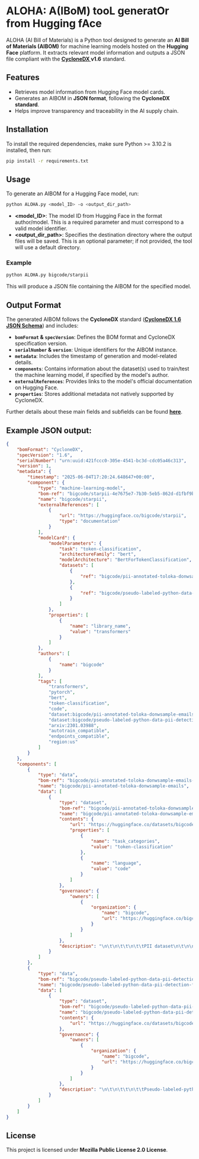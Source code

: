 # ALOHA: A(IBoM) tooL generatOr from Hugging fAce

ALOHA (AI Bill of Materials) is a Python tool designed to generate an **AI Bill of Materials (AIBOM)** for machine learning models hosted on the **Hugging Face** platform. It extracts relevant model information and outputs a JSON file compliant with the **[CycloneDX ](https://cyclonedx.org/)v1.6** standard.


## Features
- Retrieves model information from Hugging Face model cards.
- Generates an AIBOM in **JSON format**, following the **CycloneDX standard**.
- Helps improve transparency and traceability in the AI supply chain.

## Installation
To install the required dependencies, make sure Python >= 3.10.2 is installed, then run:

```sh
pip install -r requirements.txt
```


## Usage
To generate an AIBOM for a Hugging Face model, run:
```sh
python ALOHA.py <model_ID> -o <output_dir_path>
```
- **<model_ID>**: The model ID from Hugging Face in the format author/model. This is a required parameter and must correspond to a valid model identifier.
- **<output_dir_path>**: Specifies the destination directory where the output files will be saved. This is an optional parameter; if not provided, the tool will use a default directory.

### Example
```sh
python ALOHA.py bigcode/starpii
```
This will produce a JSON file containing the AIBOM for the specified model.

## Output Format
The generated AIBOM follows the **CycloneDX** standard (**[CycloneDX 1.6 JSON Schema](https://cyclonedx.org/docs/1.6/json/)**) and includes:
- **`bomFormat` & `specVersion`**: Defines the BOM format and CycloneDX specification version.
- **`serialNumber` & `version`**: Unique identifiers for the AIBOM instance.
- **`metadata`**: Includes the timestamp of generation and model-related details.
- **`components`**: Contains information about the dataset(s) used to train/test the machine learning model, if specified by the model's author.
- **`externalReferences`**: Provides links to the model's official documentation on Hugging Face.
- **`properties`**: Stores additional metadata not natively supported by CycloneDX.

Further details about these main fields and subfields can be found **[here](https://github.com/MSR4SBOM/ALOHA/blob/main/documentation.json)**.

## Example JSON output:
```json
{
    "bomFormat": "CycloneDX",
    "specVersion": "1.6",
    "serialNumber": "urn:uuid:421fccc0-305e-4541-bc3d-cdc05a46c313",
    "version": 1,
    "metadata": {
        "timestamp": "2025-06-04T17:20:24.648647+00:00",
        "component": {
            "type": "machine-learning-model",
            "bom-ref": "bigcode/starpii-4e7675e7-7b30-5eb5-862d-d1fbf9b4ba8f",
            "name": "bigcode/starpii",
            "externalReferences": [
                {
                    "url": "https://huggingface.co/bigcode/starpii",
                    "type": "documentation"
                }
            ],
            "modelCard": {
                "modelParameters": {
                    "task": "token-classification",
                    "architectureFamily": "bert",
                    "modelArchitecture": "BertForTokenClassification",
                    "datasets": [
                        {
                            "ref": "bigcode/pii-annotated-toloka-donwsample-emails-cdd64174-148d-5284-a37c-504412b8f3b4"
                        },
                        {
                            "ref": "bigcode/pseudo-labeled-python-data-pii-detection-filtered-75f77736-2796-536b-b7c3-7a350d034fe4"
                        }
                    ]
                },
                "properties": [
                    {
                        "name": "library_name",
                        "value": "transformers"
                    }
                ]
            },
            "authors": [
                {
                    "name": "bigcode"
                }
            ],
            "tags": [
                "transformers",
                "pytorch",
                "bert",
                "token-classification",
                "code",
                "dataset:bigcode/pii-annotated-toloka-donwsample-emails",
                "dataset:bigcode/pseudo-labeled-python-data-pii-detection-filtered",
                "arxiv:2301.03988",
                "autotrain_compatible",
                "endpoints_compatible",
                "region:us"
            ]
        }
    },
    "components": [
        {
            "type": "data",
            "bom-ref": "bigcode/pii-annotated-toloka-donwsample-emails-cdd64174-148d-5284-a37c-504412b8f3b4",
            "name": "bigcode/pii-annotated-toloka-donwsample-emails",
            "data": [
                {
                    "type": "dataset",
                    "bom-ref": "bigcode/pii-annotated-toloka-donwsample-emails-cdd64174-148d-5284-a37c-504412b8f3b4",
                    "name": "bigcode/pii-annotated-toloka-donwsample-emails",
                    "contents": {
                        "url": "https://huggingface.co/datasets/bigcode/pii-annotated-toloka-donwsample-emails",
                        "properties": [
                            {
                                "name": "task_categories",
                                "value": "token-classification"
                            },
                            {
                                "name": "language",
                                "value": "code"
                            }
                        ]
                    },
                    "governance": {
                        "owners": [
                            {
                                "organization": {
                                    "name": "bigcode",
                                    "url": "https://huggingface.co/bigcode"
                                }
                            }
                        ]
                    },
                    "description": "\n\t\n\t\t\n\t\tPII dataset\n\t\n\n\n\t\n\t\t\n\t\tDataset description\n\t\n\nThis is an annotated dataset for Personal Identifiable Information (PII) in code. The target entities are: Names, Usernames, Emails, IP addresses, Keys, Passwords, and IDs. \nThe annotation process involved 1,399 crowd-workers from 35 countries with Toloka. \nIt consists of 12,099 samples of\n~50 lines of code in 31 programming languages. You can also find a PII detection model that we trained on this dataset at bigcode-pii-model.\u2026 See the full description on the dataset page: https://huggingface.co/datasets/bigcode/bigcode-pii-dataset."
                }
            ]
        },
        {
            "type": "data",
            "bom-ref": "bigcode/pseudo-labeled-python-data-pii-detection-filtered-75f77736-2796-536b-b7c3-7a350d034fe4",
            "name": "bigcode/pseudo-labeled-python-data-pii-detection-filtered",
            "data": [
                {
                    "type": "dataset",
                    "bom-ref": "bigcode/pseudo-labeled-python-data-pii-detection-filtered-75f77736-2796-536b-b7c3-7a350d034fe4",
                    "name": "bigcode/pseudo-labeled-python-data-pii-detection-filtered",
                    "contents": {
                        "url": "https://huggingface.co/datasets/bigcode/pseudo-labeled-python-data-pii-detection-filtered"
                    },
                    "governance": {
                        "owners": [
                            {
                                "organization": {
                                    "name": "bigcode",
                                    "url": "https://huggingface.co/bigcode"
                                }
                            }
                        ]
                    },
                    "description": "\n\t\n\t\t\n\t\tPseudo-labeled-python-data-pii-detection-filtered\n\t\n\nThis dataset was used for the training of a PII detection NER model. We annotated it using pseudo-labelelling to enhance model performance on some rare PII entities like keys.\nIt consists of 18,000 files annotates using an ensemble of two encoder models Deberta-v3-large and stanford-deidentifier-base which were fine-tuned on a labeled PII dataset for code with 400 files from this work. To select good-quality pseudo-labels, \nwe\u2026 See the full description on the dataset page: https://huggingface.co/datasets/bigcode/pseudo-labeled-python-data-pii-detection-filtered."
                }
            ]
        }
    ]
}
```

## License
This project is licensed under **Mozilla Public License 2.0 License**.

